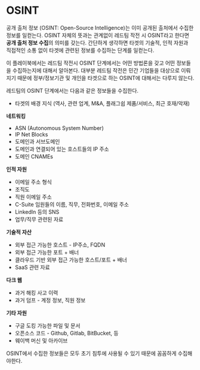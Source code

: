 # OSINT

공개 출처 정보 (OSINT: Open-Source Intelligence)는 이미 공개된 출처에서 수집한 정보를 일컫는다. OSINT 자체의 뜻과는 관계없이 레드팀 작전 시 OSINT라고 한다면 **공개 출처 정보 수집**의 의미를 갖는다. 간단하게 생각하면 타겟의 기술적, 인적 자원과 직접적인 소통 없이 타겟에 관련된 정보를 수집하는 단계를 일컫는다.

이 플레이북에서는 레드팀 작전시 OSINT 단계에서는 어떤 방법론을 갖고 어떤 정보들을 수집하는지에 대해서 알아본다. 대부분 레드팀 작전은 민간 기업들을 대상으로 이뤄지기 때문에 정부/정보기관 및 개인을 타겟으로 하는 OSINT에 대해서는 다루지 않는다.

레드팀의 OSINT 단계에서는 다음과 같은 정보들을 수집한다.

* 타겟의 배경 지식 (역사, 관련 업계, M\&A, 플래그쉽 제품/서비스, 최근 호재/악재)

**네트워킹**

* ASN (Autonomous System Number)
* IP Net Blocks
* 도메인과 서브도메인
* 도메인과 연결되어 있는 호스트들의 IP 주소
* 도메인 CNAMEs

**인적 자원**

* 이메일 주소 형식
* 조직도
* 직원 이메일 주소
* C-Suite 임원들의 이름, 직무, 전화번호, 이메일 주소
* LinkedIn 등의 SNS
* 업무/직무 관련된 자료

**기술적 자산**

* 외부 접근 가능한 호스트 - IP주소, FQDN
* 외부 접근 가능한 포트 + 배너
* 클라우드 기반 외부 접근 가능한 호스트/포트 + 배너
* SaaS 관련 자료

**다크 웹**

* 과거 해킹 사고 이력
* 과거 덤프 - 계정 정보, 직원 정보

**기타 자원**

* 구글 도킹 가능한 파일 및 문서
* 오픈소스 코드 - Github, Gitlab, BitBucket, 등
* 웨이백 머신 및 아카이브

OSINT에서 수집한 정보들은 모두 초기 침투에 사용될 수 있기 때문에 꼼꼼하게 수집해야한다.
